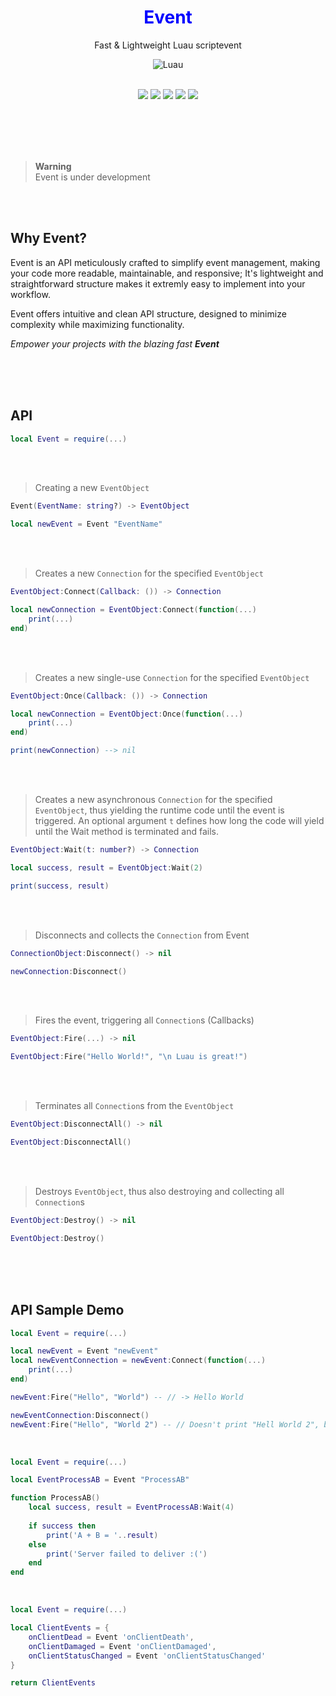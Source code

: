 <div align="center">
	<h1 style="color:blue;text-align:center">Event</h1>
	<p> Fast & Lightweight Luau scriptevent </p>
  
  ![Luau](https://img.shields.io/badge/Lua-2C2D72?style=for-the-badge&logo=lua&logoColor=white)
  <br><br>
  
  <img src="https://img.shields.io/github/forks/rT0mmy/Event?style=for-the-badge">

  <img src="https://img.shields.io/github/stars/rT0mmy/Event?style=for-the-badge">

  <img src="https://img.shields.io/github/issues/rT0mmy/Event?style=for-the-badge">

  <img src="https://img.shields.io/github/issues-pr/rT0mmy/Event?style=for-the-badge">

  <img src="https://img.shields.io/github/license/rT0mmy/Event?style=for-the-badge">
</div>

<br><br><br><br>

> **Warning** <br>
> Event is under development

<br><br>

## Why Event?
Event is an API meticulously crafted to simplify event management, making your code more readable, maintainable, and responsive;
It's lightweight and straightforward structure makes it extremly easy to implement into your workflow.

Event offers intuitive and clean API structure, designed to minimize complexity while maximizing functionality.

_Empower your projects with the blazing fast **Event**_

<br><br><br>

## API

```lua
local Event = require(...)
```

<br><br>

> Creating a new ```EventObject```
```lua
Event(EventName: string?) -> EventObject
```
```lua
local newEvent = Event "EventName"
```

<br><br>

> Creates a new ```Connection``` for the specified ```EventObject```

```lua
EventObject:Connect(Callback: ()) -> Connection
```
```lua
local newConnection = EventObject:Connect(function(...)
	print(...)
end)
```

<br><br>

> Creates a new single-use ```Connection``` for the specified ```EventObject```

```lua
EventObject:Once(Callback: ()) -> Connection
```
```lua
local newConnection = EventObject:Once(function(...)
	print(...)
end)

print(newConnection) --> nil
```

<br><br>

> Creates a new asynchronous ```Connection``` for the specified ```EventObject```, thus yielding the runtime code until the event is triggered.
> An optional argument ```t``` defines how long the code will yield until the Wait method is terminated and fails.

```lua
EventObject:Wait(t: number?) -> Connection
```
```lua
local success, result = EventObject:Wait(2)

print(success, result)
```

<br><br>

> Disconnects and collects the ```Connection``` from Event

```lua
ConnectionObject:Disconnect() -> nil
```
```lua
newConnection:Disconnect()
```

<br><br>

> Fires the event, triggering all ```Connection```s (Callbacks)

```lua
EventObject:Fire(...) -> nil
```
```lua
EventObject:Fire("Hello World!", "\n Luau is great!")
```

<br><br>

> Terminates all ```Connection```s from the ```EventObject```
> 
```lua
EventObject:DisconnectAll() -> nil
```
```lua
EventObject:DisconnectAll()
```

<br><br>

> Destroys ```EventObject```, thus also destroying and collecting all ```Connection```s

```lua
EventObject:Destroy() -> nil
```
```lua
EventObject:Destroy()
```

<br><br><br>

## API Sample Demo


```lua
local Event = require(...)

local newEvent = Event "newEvent"
local newEventConnection = newEvent:Connect(function(...)
    print(...)
end)

newEvent:Fire("Hello", "World") -- // -> Hello World

newEventConnection:Disconnect()
newEvent:Fire("Hello", "World 2") -- // Doesn't print "Hell World 2", because the ConnectionObject "newEventConnection" was disconnected beforehand.

```
<br>

```lua
local Event = require(...)

local EventProcessAB = Event "ProcessAB"

function ProcessAB()
	local success, result = EventProcessAB:Wait(4)
	
	if success then
		print('A + B = '..result)
	else
		print('Server failed to deliver :(')
	end
end


```

<br>

```lua
local Event = require(...)

local ClientEvents = {
	onClientDead = Event 'onClientDeath',
	onClientDamaged = Event 'onClientDamaged',
	onClientStatusChanged = Event 'onClientStatusChanged'
}

return ClientEvents

```


